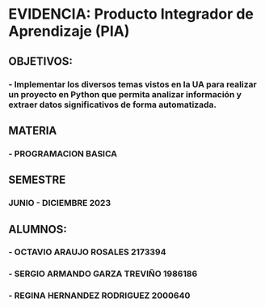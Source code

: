 # EVIDENCIA:  Producto Integrador de Aprendizaje (PIA)  
## OBJETIVOS:  
### - Implementar los diversos temas vistos en la UA para realizar un proyecto en Python que permita analizar información y extraer datos significativos de forma automatizada.  
## MATERIA
### - PROGRAMACION BASICA  
## SEMESTRE
### JUNIO - DICIEMBRE 2023

## ALUMNOS:
### - OCTAVIO ARAUJO ROSALES 2173394
### - SERGIO ARMANDO GARZA TREVIÑO 1986186
### - REGINA HERNANDEZ RODRIGUEZ 2000640
